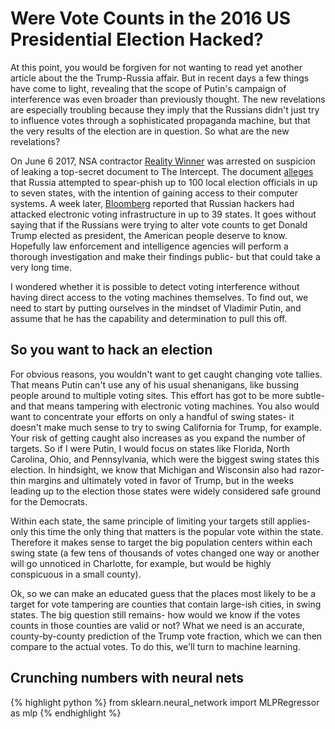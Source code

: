 # Were Vote Counts in the 2016 US Presidential Election Hacked?
At this point, you would be forgiven for not wanting to read yet another article about the the Trump-Russia affair.
But in recent days a few things have come to light, revealing that the scope of Putin's campaign of interference was even broader than previously thought. The new revelations are especially troubling because they imply that the Russians didn't just try to influence votes through a sophisticated propaganda machine, but that the very results of the election are in question.
So what are the new revelations?

On June 6 2017, NSA contractor [Reality Winner](https://www.theatlantic.com/news/archive/2017/06/who-is-reality-winner/529266/) was arrested on suspicion of leaking a top-secret document to The Intercept.
The document [alleges](https://theintercept.com/2017/06/05/top-secret-nsa-report-details-russian-hacking-effort-days-before-2016-election/) that Russia attempted to spear-phish up to 100 local election officials in up to seven states, with the intention of gaining access to their computer systems.
A week later, [Bloomberg](https://www.bloomberg.com/news/articles/2017-06-13/russian-breach-of-39-states-threatens-future-u-s-elections) reported that Russian hackers had attacked electronic voting infrastructure in up to 39 states. It goes without saying that if the Russians were trying to alter vote counts to get Donald Trump elected as president, the American people deserve to know.
Hopefully law enforcement and intelligence agencies will perform a thorough investigation and make their findings public- but that could take a very long time.

I wondered whether it is possible to detect voting interference without having direct access to the voting machines themselves. To find out, we need to start by putting ourselves in the mindset of Vladimir Putin, and assume that he has the capability and determination to pull this off.
## So you want to hack an election
For obvious reasons, you wouldn't want to get caught changing vote tallies. That means Putin can't use any of his usual shenanigans, like bussing people around to multiple voting sites. This effort has got to be more subtle- and that means tampering with electronic voting machines. 
You also would want to concentrate your efforts on only a handful of swing states- it doesn't make much sense to try to swing California for Trump, for example. Your risk of getting caught also increases as you expand the number of targets. So if I were Putin, I would focus on states like Florida, North Carolina, Ohio, and Pennsylvania, which were the biggest swing states this election. In hindsight, we know that Michigan and Wisconsin also had razor-thin margins and ultimately voted in favor of Trump, but in the weeks leading up to the election those states were widely considered safe ground for the Democrats.

Within each state, the same principle of limiting your targets still applies- only this time the only thing that matters is the popular vote within the state. Therefore it makes sense to target the big population centers within each swing state (a few tens of thousands of votes changed one way or another will go unnoticed in Charlotte, for example, but would be highly conspicuous in a small county).

Ok, so we can make an educated guess that the places most likely to be a target for vote tampering are counties that contain large-ish cities, in swing states. The big question still remains- how would we know if the votes counts in those counties are valid or not? What we need is an accurate, county-by-county prediction of the Trump vote fraction, which we can then compare to the actual votes. To do this, we'll turn to machine learning.

## Crunching numbers with neural nets



{% highlight python %}
from sklearn.neural_network import MLPRegressor as mlp
{% endhighlight %}
